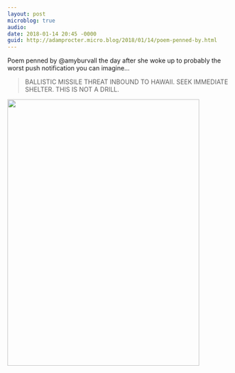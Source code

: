 ```yaml
---
layout: post
microblog: true
audio: 
date: 2018-01-14 20:45 -0000
guid: http://adamprocter.micro.blog/2018/01/14/poem-penned-by.html
---
```

Poem penned by @amyburvall the day after she woke up to probably the worst push notification you can imagine…

>  BALLISTIC MISSILE THREAT INBOUND TO HAWAII. SEEK IMMEDIATE SHELTER. THIS IS NOT A DRILL.



<img src="http://discursive.adamprocter.co.uk/uploads/2018/2127c7b04d.jpg" width="432" height="600" />
